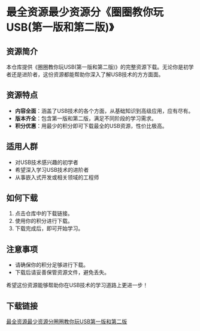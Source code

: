 # 最全资源最少资源分《圈圈教你玩USB(第一版和第二版)》

## 资源简介
本仓库提供《圈圈教你玩USB(第一版和第二版)》的完整资源下载。无论你是初学者还是进阶者，这份资源都能帮助你深入了解USB技术的方方面面。

## 资源特点
- **内容全面**：涵盖了USB技术的各个方面，从基础知识到高级应用，应有尽有。
- **版本齐全**：包含第一版和第二版，满足不同阶段的学习需求。
- **积分优惠**：用最少的积分即可下载最全的USB资源，性价比极高。

## 适用人群
- 对USB技术感兴趣的初学者
- 希望深入学习USB技术的进阶者
- 从事嵌入式开发或相关领域的工程师

## 如何下载
1. 点击仓库中的下载链接。
2. 使用你的积分进行下载。
3. 下载完成后，即可开始学习。

## 注意事项
- 请确保你的积分足够进行下载。
- 下载后请妥善保管资源文件，避免丢失。

希望这份资源能够帮助你在USB技术的学习道路上更进一步！

## 下载链接

[最全资源最少资源分圈圈教你玩USB第一版和第二版](https://pan.quark.cn/s/1c9e25c29314)